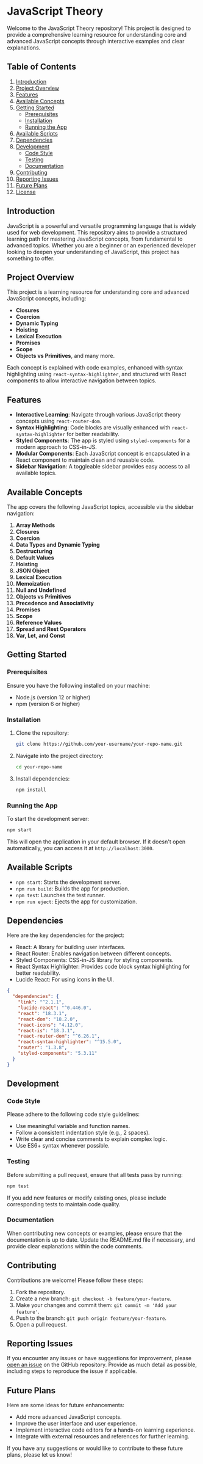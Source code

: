 # JavaScript Theory

Welcome to the JavaScript Theory repository! This project is designed to provide a comprehensive learning resource for understanding core and advanced JavaScript concepts through interactive examples and clear explanations.

## Table of Contents

1. [Introduction](#introduction)
2. [Project Overview](#project-overview)
3. [Features](#features)
4. [Available Concepts](#available-concepts)
5. [Getting Started](#getting-started)
   - [Prerequisites](#prerequisites)
   - [Installation](#installation)
   - [Running the App](#running-the-app)
6. [Available Scripts](#available-scripts)
7. [Dependencies](#dependencies)
8. [Development](#development)
   - [Code Style](#code-style)
   - [Testing](#testing)
   - [Documentation](#documentation)
9. [Contributing](#contributing)
10. [Reporting Issues](#reporting-issues)
11. [Future Plans](#future-plans)
12. [License](#license)

## Introduction

JavaScript is a powerful and versatile programming language that is widely used for web development. This repository aims to provide a structured learning path for mastering JavaScript concepts, from fundamental to advanced topics. Whether you are a beginner or an experienced developer looking to deepen your understanding of JavaScript, this project has something to offer.

## Project Overview

This project is a learning resource for understanding core and advanced JavaScript concepts, including:

- **Closures**  
- **Coercion**  
- **Dynamic Typing**  
- **Hoisting**  
- **Lexical Execution**  
- **Promises**  
- **Scope**  
- **Objects vs Primitives**, and many more.

Each concept is explained with code examples, enhanced with syntax highlighting using `react-syntax-highlighter`, and structured with React components to allow interactive navigation between topics.

## Features

- **Interactive Learning**: Navigate through various JavaScript theory concepts using `react-router-dom`.
- **Syntax Highlighting**: Code blocks are visually enhanced with `react-syntax-highlighter` for better readability.
- **Styled Components**: The app is styled using `styled-components` for a modern approach to CSS-in-JS.
- **Modular Components**: Each JavaScript concept is encapsulated in a React component to maintain clean and reusable code.
- **Sidebar Navigation**: A toggleable sidebar provides easy access to all available topics.

## Available Concepts

The app covers the following JavaScript topics, accessible via the sidebar navigation:

1. **Array Methods**
2. **Closures**
3. **Coercion**
4. **Data Types and Dynamic Typing**
5. **Destructuring**
6. **Default Values**
7. **Hoisting**
8. **JSON Object**
9. **Lexical Execution**
10. **Memoization**
11. **Null and Undefined**
12. **Objects vs Primitives**
13. **Precedence and Associativity**
14. **Promises**
15. **Scope**
16. **Reference Values**
17. **Spread and Rest Operators**
18. **Var, Let, and Const**

## Getting Started

### Prerequisites

Ensure you have the following installed on your machine:
- Node.js (version 12 or higher)
- npm (version 6 or higher)

### Installation

1. Clone the repository:
   ```bash
   git clone https://github.com/your-username/your-repo-name.git
   ```

2. Navigate into the project directory:
   ```bash
   cd your-repo-name
   ```

3. Install dependencies:
   ```bash
   npm install
   ```

### Running the App

To start the development server:
```bash
npm start
```

This will open the application in your default browser. If it doesn't open automatically, you can access it at `http://localhost:3000`.

## Available Scripts

- `npm start`: Starts the development server.
- `npm run build`: Builds the app for production.
- `npm test`: Launches the test runner.
- `npm run eject`: Ejects the app for customization.

## Dependencies

Here are the key dependencies for the project:

- React: A library for building user interfaces.
- React Router: Enables navigation between different concepts.
- Styled Components: CSS-in-JS library for styling components.
- React Syntax Highlighter: Provides code block syntax highlighting for better readability.
- Lucide React: For using icons in the UI.

```json
{
  "dependencies": {
    "link": "^2.1.1",
    "lucide-react": "^0.446.0",
    "react": "18.3.1",
    "react-dom": "18.2.0",
    "react-icons": "4.12.0",
    "react-is": "18.3.1",
    "react-router-dom": "^6.26.1", 
    "react-syntax-highlighter": "^15.5.0",
    "router": "1.3.8",
    "styled-components": "5.3.11"
  }
}
```

## Development

### Code Style

Please adhere to the following code style guidelines:
- Use meaningful variable and function names.
- Follow a consistent indentation style (e.g., 2 spaces).
- Write clear and concise comments to explain complex logic.
- Use ES6+ syntax whenever possible.

### Testing

Before submitting a pull request, ensure that all tests pass by running:
```bash
npm test
```

If you add new features or modify existing ones, please include corresponding tests to maintain code quality.

### Documentation

When contributing new concepts or examples, please ensure that the documentation is up to date. Update the README.md file if necessary, and provide clear explanations within the code comments.

## Contributing

Contributions are welcome! Please follow these steps:

1. Fork the repository.
2. Create a new branch: `git checkout -b feature/your-feature`.
3. Make your changes and commit them: `git commit -m 'Add your feature'`.
4. Push to the branch: `git push origin feature/your-feature`.
5. Open a pull request.

## Reporting Issues

If you encounter any issues or have suggestions for improvement, please [open an issue](https://github.com/your-username/your-repo-name/issues) on the GitHub repository. Provide as much detail as possible, including steps to reproduce the issue if applicable.

## Future Plans

Here are some ideas for future enhancements:
- Add more advanced JavaScript concepts.
- Improve the user interface and user experience.
- Implement interactive code editors for a hands-on learning experience.
- Integrate with external resources and references for further learning.

If you have any suggestions or would like to contribute to these future plans, please let us know!

